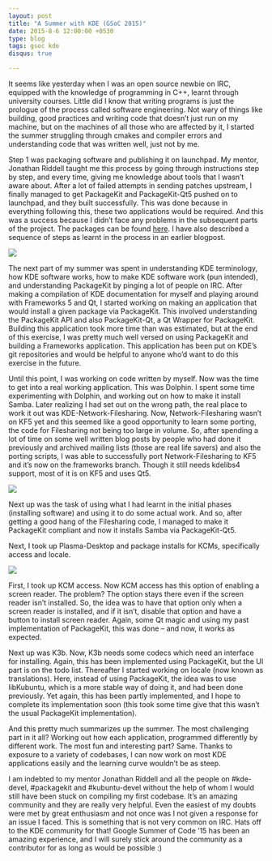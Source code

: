 ```yaml
---
layout: post
title: "A Summer with KDE (GSoC 2015)"
date: 2015-8-6 12:00:00 +0530
type: blog
tags: gsoc kde
disqus: true

---
```

It seems like yesterday when I was an open source newbie on IRC, equipped with the knowledge of programming in C++, learnt through university courses. Little did I know that writing programs is just the prologue of the process called software engineering. Not wary of things like building, good practices and writing code that doesn’t just run on my machine, but on the machines of all those who are affected by it, I started the summer struggling through cmakes and compiler errors and understanding code that was written well, just not by me.

Step 1 was packaging software and publishing it on launchpad. My mentor, Jonathan Riddell taught me this process by going through instructions step by step, and every time, giving me knowledge about tools that I wasn’t aware about. After a lot of failed attempts in sending patches upstream, I finally managed to get PackageKit and PackageKit-Qt5 pushed on to launchpad, and they built successfully. This was done because in everything following this, these two applications would be required. And this was a success because I didn’t face any problems in the subsequent parts of the project. The packages can be found [here](https://launchpad.net/~ranveeraggarwal/+archive/ubuntu/kpackages). I have also described a sequence of steps as learnt in the process in an earlier blogpost.

<img src="http://i.imgur.com/SsojDvy.png" class="img-responsive">

The next part of my summer was spent in understanding KDE terminology, how KDE software works, how to make KDE software work (pun intended), and understanding PackageKit by pinging a lot of people on IRC. After making a compilation of KDE documentation for myself and playing around with Frameworks 5 and Qt, I started working on making an application that would install a given package via PackageKit. This involved understanding the PackageKit API and also PackageKit-Qt, a Qt Wrapper for PackageKit. Building this application took more time than was estimated, but at the end of this exercise, I was pretty much well versed on using PackageKit and building a Frameworks application. This application has been put on KDE’s git repositories and would be helpful to anyone who’d want to do this exercise in the future.

Until this point, I was working on code written by myself. Now was the time to get into a real working application. This was Dolphin. I spent some time experimenting with Dolphin, and working out on how to make it install Samba. Later realizing I had set out on the wrong path, the real place to work it out was KDE-Network-Filesharing. Now, Network-Filesharing wasn’t on KF5 yet and this seemed like a good opportunity to learn some porting, the code for Filesharing not being too large in volume. So, after spending a lot of time on some well written blog posts by people who had done it previously and archived mailing lists (those are real life savers) and also the porting scripts, I was able to successfully port Network-Filesharing to KF5 and it’s now on the frameworks branch. Though it still needs kdelibs4 support, most of it is on KF5 and uses Qt5.

<img src="http://i.imgur.com/ZyKXzOy.png" class="img-responsive">

Next up was the task of using what I had learnt in the initial phases (installing software) and using it to do some actual work. And so, after getting a good hang of the Filesharing code, I managed to make it PackageKit compliant and now it installs Samba via PackageKit-Qt5.

Next, I took up Plasma-Desktop and package installs for KCMs, specifically access and locale.

<img src="http://i.imgur.com/S5R7hH9.png" class="img-responsive">

First, I took up KCM access. Now KCM access has this option of enabling a screen reader. The problem? The option stays there even if the screen reader isn’t installed. So, the idea was to have that option only when a screen reader is installed, and if it isn’t, disable that option and have a button to install screen reader. Again, some Qt magic and using my past implementation of PackageKit, this was done – and now, it works as expected.

Next up was K3b. Now, K3b needs some codecs which need an interface for installing. Again, this has been implemented using PackageKit, but the UI part is on the todo list. Thereafter I started working on locale (now known as translations). Here, instead of using PackageKit, the idea was to use libKubuntu, which is a more stable way of doing it, and had been done previously. Yet again, this has been partly implemented, and I hope to complete its implementation soon (this took some time give that this wasn’t the usual PackageKit implementation).

And this pretty much summarizes up the summer. The most challenging part in it all? Working out how each application, programmed differently by different work. The most fun and interesting part? Same. Thanks to exposure to a variety of codebases, I can now work on most KDE applications easily and the learning curve wouldn’t be as steep.

I am indebted to my mentor Jonathan Riddell and all the people on #kde-devel, #packagekit and #kubuntu-devel without the help of whom I would still have been stuck on compiling my first codebase. It’s an amazing community and they are really very helpful. Even the easiest of my doubts were met by great enthusiasm and not once was I not given a response for an issue I faced. This is something that is not very common on IRC. Hats off to the KDE community for that! Google Summer of Code ’15 has been an amazing experience, and I will surely stick around the community as a contributor for as long as would be possible :)
